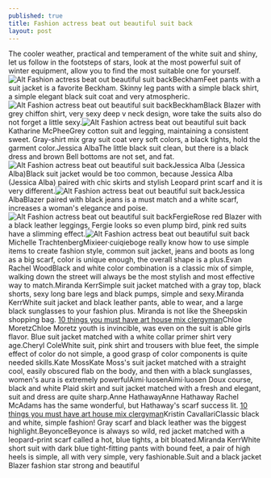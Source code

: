 ```yaml
---
published: true
title: Fashion actress beat out beautiful suit back
layout: post
---
```

The cooler weather, practical and temperament of the white suit and shiny, let us follow in the footsteps of stars, look at the most powerful suit of winter equipment, allow you to find the most suitable one for yourself.![Alt Fashion actress beat out beautiful suit back](https://c2.staticflickr.com/2/1554/26464799365_15c57269df_z.jpg)BeckhamFeet pants with a suit jacket is a favorite Beckham. Skinny leg pants with a simple black shirt, a simple elegant black suit coat and very atmospheric.![Alt Fashion actress beat out beautiful suit back](https://c2.staticflickr.com/2/1671/26398651731_b5659d3894_z.jpg)BeckhamBlack Blazer with grey chiffon shirt, very sexy deep v neck design, wore take the suits also do not forget a little sexy.![Alt Fashion actress beat out beautiful suit back](https://c2.staticflickr.com/2/1445/26398658741_3d2f49c9ff_z.jpg)Katharine McPheeGrey cotton suit and legging, maintaining a consistent sweet. Gray-shirt mix gray suit coat very soft colors, a black tights, hold the garment color.Jessica AlbaThe little black suit clean, but there is a black dress and brown Bell bottoms are not set, and fat.![Alt Fashion actress beat out beautiful suit back](https://c2.staticflickr.com/2/1681/26372517762_dd5bff1f58_z.jpg)Jessica Alba (Jessica Alba)Black suit jacket would be too common, because Jessica Alba (Jessica Alba) paired with chic skirts and stylish Leopard print scarf and it is very different.![Alt Fashion actress beat out beautiful suit back](https://c2.staticflickr.com/2/1500/26372530722_10db49c1ee_z.jpg)Jessica AlbaBlazer paired with black jeans is a must match and a white scarf, increases a woman\'s elegance and poise.![Alt Fashion actress beat out beautiful suit back](https://c2.staticflickr.com/2/1471/26372538842_9f123f4705_z.jpg)FergieRose red Blazer with a black leather leggings, Fergie looks so even plump bird, pink red suits have a slimming effect.![Alt Fashion actress beat out beautiful suit back](https://c2.staticflickr.com/2/1635/26372546622_64118a54e6_z.jpg)Michelle TrachtenbergMixieer·cuiqieboge really know how to use simple items to create fashion style, common suit jacket, jeans and boots as long as a big scarf, color is unique enough, the overall shape is a plus.Evan Rachel WoodBlack and white color combination is a classic mix of simple, walking down the street will always be the most stylish and most effective way to match.Miranda KerrSimple suit jacket matched with a gray top, black shorts, sexy long bare legs and black pumps, simple and sexy.Miranda KerrWhite suit jacket and black leather pants, able to wear, and a large black sunglasses to your fashion plus. Miranda is not like the Sheepskin shopping bag. [10 things you must have art house mix clergyman](http://bluetoothspeaker.tumblr.com/post/139291147960/10-things-you-must-have-art-house-mix-clergyman)Chloe MoretzChloe Moretz youth is invincible, was even on the suit is able girls flavor. Blue suit jacket matched with a white collar primer shirt very age.Cheryl ColeWhite suit, pink shirt and trousers with blue feet, the simple effect of color do not simple, a good grasp of color components is quite needed skills.Kate MossKate Moss\'s suit jacket matched with a straight cool, easily obscured flab on the body, and then with a black sunglasses, women\'s aura is extremely powerfulAimi·luosenAimi·luosen Doux course, black and white Plaid skirt and suit jacket matched with a fresh and elegant, suit and dress are quite sharp.Anne HathawayAnne Hathaway Rachel McAdams has the same wonderful, but Hathaway\'s scarf success lit. [10 things you must have art house mix clergyman](http://bluetoothspeaker.tumblr.com/post/139291147960/10-things-you-must-have-art-house-mix-clergyman)Kristin CavallariClassic black and white, simple fashion! Gray scarf and black leather was the biggest highlight.BeyonceBeyonce is always so wild, red jacket matched with a leopard-print scarf called a hot, blue tights, a bit bloated.Miranda KerrWhite short suit with dark blue tight-fitting pants with bound feet, a pair of high heels is simple, all with very simple, very fashionable.Suit and a black jacket Blazer fashion star strong and beautiful